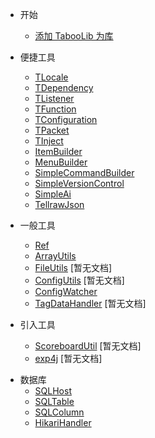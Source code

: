 * 开始
  + [添加 TabooLib 为库](start.md)

* 便捷工具
  + [TLocale](tlocale.md)
  + [TDependency](dependency.md)
  + [TListener](TListener.md)
  + [TFunction](TFunction.md)
  + [TConfiguration](TConfiguration.md)
  + [TPacket](TPacket.md)
  + [TInject](TInject.md)
  + [ItemBuilder](ItemBuilder.md)
  + [MenuBuilder](MenuBuilder.md)
  + [SimpleCommandBuilder](SimpleCommandBuilder.md)
  + [SimpleVersionControl](SimpleVersionControl.md)
  + [SimpleAi](SimpleAi.md)
  + [TellrawJson](tellrawjson.md)
  
* 一般工具
  + [Ref](ref.md)
  + [ArrayUtils](arrayutils.md)
  + [FileUtils](FileUtils.md) [暂无文档]
  + [ConfigUtils](ConfigUtils.md) [暂无文档]
  + [ConfigWatcher](ConfigWatcher.md)
  + [TagDataHandler](TagDataHandler.md) [暂无文档]

* 引入工具
  + [ScoreboardUtil](ScoreboardUtil.md) [暂无文档]
  + [exp4j](exp4j.md) [暂无文档]
  
+ 数据库
  + [SQLHost](SQLHost.md)
  + [SQLTable](SQLTable.md)
  + [SQLColumn](SQLColumn.md)
  + [HikariHandler](HikariHandler.md)

